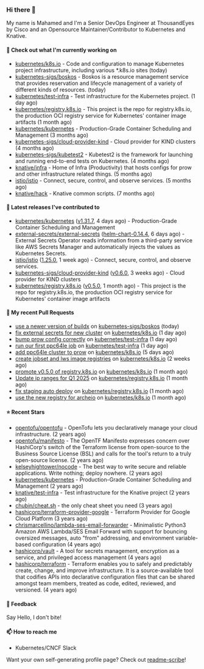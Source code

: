 ### Hi there 👋

My name is Mahamed and I'm a Senior DevOps Engineer at ThousandEyes by Cisco and an Opensource Maintainer/Contributor to Kubernetes and Knative.

#### 👷 Check out what I'm currently working on

- [kubernetes/k8s.io](https://github.com/kubernetes/k8s.io) - Code and configuration to manage Kubernetes project infrastructure, including various *.k8s.io sites (today)
- [kubernetes-sigs/boskos](https://github.com/kubernetes-sigs/boskos) - Boskos is a resource management service that provides reservation and lifecycle management of a variety of different kinds of resources. (today)
- [kubernetes/test-infra](https://github.com/kubernetes/test-infra) - Test infrastructure for the Kubernetes project. (1 day ago)
- [kubernetes/registry.k8s.io](https://github.com/kubernetes/registry.k8s.io) - This project is the repo for registry.k8s.io, the production OCI registry service for Kubernetes&#39; container image artifacts (1 month ago)
- [kubernetes/kubernetes](https://github.com/kubernetes/kubernetes) - Production-Grade Container Scheduling and Management (3 months ago)
- [kubernetes-sigs/cloud-provider-kind](https://github.com/kubernetes-sigs/cloud-provider-kind) - Cloud provider for KIND clusters (4 months ago)
- [kubernetes-sigs/kubetest2](https://github.com/kubernetes-sigs/kubetest2) - Kubetest2 is the framework for launching and running end-to-end tests on Kubernetes. (4 months ago)
- [knative/infra](https://github.com/knative/infra) - Home of Infra (Productivity) that hosts configs for prow and other infrastructure related things. (5 months ago)
- [istio/istio](https://github.com/istio/istio) - Connect, secure, control, and observe services. (5 months ago)
- [knative/hack](https://github.com/knative/hack) - Knative common scripts. (7 months ago)

#### 🔭 Latest releases I've contributed to

- [kubernetes/kubernetes](https://github.com/kubernetes/kubernetes) ([v1.31.7](https://github.com/kubernetes/kubernetes/releases/tag/v1.31.7), 4 days ago) - Production-Grade Container Scheduling and Management
- [external-secrets/external-secrets](https://github.com/external-secrets/external-secrets) ([helm-chart-0.14.4](https://github.com/external-secrets/external-secrets/releases/tag/helm-chart-0.14.4), 6 days ago) - External Secrets Operator reads information from a third-party service like AWS Secrets Manager and automatically injects the values as Kubernetes Secrets.
- [istio/istio](https://github.com/istio/istio) ([1.25.0](https://github.com/istio/istio/releases/tag/1.25.0), 1 week ago) - Connect, secure, control, and observe services.
- [kubernetes-sigs/cloud-provider-kind](https://github.com/kubernetes-sigs/cloud-provider-kind) ([v0.6.0](https://github.com/kubernetes-sigs/cloud-provider-kind/releases/tag/v0.6.0), 3 weeks ago) - Cloud provider for KIND clusters
- [kubernetes/registry.k8s.io](https://github.com/kubernetes/registry.k8s.io) ([v0.5.0](https://github.com/kubernetes/registry.k8s.io/releases/tag/v0.5.0), 1 month ago) - This project is the repo for registry.k8s.io, the production OCI registry service for Kubernetes&#39; container image artifacts

#### 🔨 My recent Pull Requests

- [use a newer version of buildx](https://github.com/kubernetes-sigs/boskos/pull/220) on [kubernetes-sigs/boskos](https://github.com/kubernetes-sigs/boskos) (today)
- [fix external secrets for new cluster](https://github.com/kubernetes/k8s.io/pull/7883) on [kubernetes/k8s.io](https://github.com/kubernetes/k8s.io) (1 day ago)
- [bump prow config correctly](https://github.com/kubernetes/test-infra/pull/34504) on [kubernetes/test-infra](https://github.com/kubernetes/test-infra) (1 day ago)
- [run our first ppc64le job](https://github.com/kubernetes/test-infra/pull/34503) on [kubernetes/test-infra](https://github.com/kubernetes/test-infra) (1 day ago)
- [add ppc64le cluster to prow](https://github.com/kubernetes/k8s.io/pull/7862) on [kubernetes/k8s.io](https://github.com/kubernetes/k8s.io) (5 days ago)
- [create jobset and lws image registries](https://github.com/kubernetes/k8s.io/pull/7824) on [kubernetes/k8s.io](https://github.com/kubernetes/k8s.io) (2 weeks ago)
- [promote v0.5.0 of registry.k8s.io](https://github.com/kubernetes/k8s.io/pull/7766) on [kubernetes/k8s.io](https://github.com/kubernetes/k8s.io) (1 month ago)
- [Update ip ranges for Q1 2025](https://github.com/kubernetes/registry.k8s.io/pull/301) on [kubernetes/registry.k8s.io](https://github.com/kubernetes/registry.k8s.io) (1 month ago)
- [fix staging auto deploy](https://github.com/kubernetes/registry.k8s.io/pull/300) on [kubernetes/registry.k8s.io](https://github.com/kubernetes/registry.k8s.io) (1 month ago)
- [use the new registry for archeio](https://github.com/kubernetes/k8s.io/pull/7759) on [kubernetes/k8s.io](https://github.com/kubernetes/k8s.io) (1 month ago)

#### ⭐ Recent Stars

- [opentofu/opentofu](https://github.com/opentofu/opentofu) - OpenTofu lets you declaratively manage your cloud infrastructure. (2 years ago)
- [opentofu/manifesto](https://github.com/opentofu/manifesto) - The OpenTF Manifesto expresses concern over HashiCorp&#39;s switch of the Terraform license from open-source to the Business Source License (BSL) and calls for the tool&#39;s return to a truly open-source license. (2 years ago)
- [kelseyhightower/nocode](https://github.com/kelseyhightower/nocode) - The best way to write secure and reliable applications. Write nothing; deploy nowhere. (2 years ago)
- [kubernetes/kubernetes](https://github.com/kubernetes/kubernetes) - Production-Grade Container Scheduling and Management (2 years ago)
- [knative/test-infra](https://github.com/knative/test-infra) - Test infrastructure for the Knative project (2 years ago)
- [chubin/cheat.sh](https://github.com/chubin/cheat.sh) - the only cheat sheet you need (3 years ago)
- [hashicorp/terraform-provider-google](https://github.com/hashicorp/terraform-provider-google) - Terraform Provider for Google Cloud Platform (3 years ago)
- [chrismarcellino/lambda-ses-email-forwarder](https://github.com/chrismarcellino/lambda-ses-email-forwarder) - Minimalistic Python3 Amazon AWS Lambda/SES Email Forward with support for bouncing oversized messages, auto &#34;from&#34; addressing, and environment variable-based configuration (4 years ago)
- [hashicorp/vault](https://github.com/hashicorp/vault) - A tool for secrets management, encryption as a service, and privileged access management (4 years ago)
- [hashicorp/terraform](https://github.com/hashicorp/terraform) - Terraform enables you to safely and predictably create, change, and improve infrastructure. It is a source-available tool that codifies APIs into declarative configuration files that can be shared amongst team members, treated as code, edited, reviewed, and versioned. (4 years ago)

#### 💬 Feedback

Say Hello, I don't bite!

#### 📫 How to reach me

- Kubernetes/CNCF Slack

Want your own self-generating profile page? Check out [readme-scribe](https://github.com/muesli/readme-scribe)!


